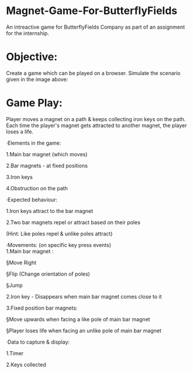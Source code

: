 # Magnet-Game-For-ButterflyFields
An intreactive game for ButterflyFields Company as part of an assignment for the internship.



# Objective:
Create a game which can be played on a browser. Simulate the scenario given in the image above:

# Game Play:
Player moves a magnet on a path & keeps collecting iron keys on the path. Each time the player's magnet gets attracted to another magnet, the player loses a life. <br />

·Elements in the game: <br />

1.Main bar magnet (which moves) <br />

2.Bar magnets - at fixed positions <br />

3.Iron keys <br />

4.Obstruction on the path <br />

·Expected behaviour: <br />

1.Iron keys attract to the bar magnet <br />

2.Two bar magnets repel or attract based on their poles <br />

(Hint: Like poles repel & unlike poles attract) <br />



·Movements: (on specific key press events) <br />
1.Main bar magnet : <br />

§Move Right <br />

§Flip (Change orientation of poles) <br />

§Jump <br />


2.Iron key - Disappears when main bar magnet comes close to it <br />

3.Fixed position bar magnets: <br />

§Move upwards when facing a like pole of main bar magnet <br />

§Player loses life when facing an unlike pole of main bar magnet <br />

·Data to capture & display: <br />

1.Timer <br />

2.Keys collected <br />
